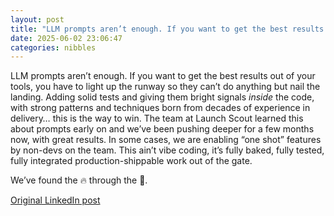```yaml
---
layout: post
title: "LLM prompts aren’t enough. If you want to get the best results out of your tools, you have to light up the runway so they can’t do anything but nail the landing. Adding solid tests and giving them bright signals *inside* the code, with strong patterns and techniques born from decades of experience in delivery… this is the way to win. The team at Launch Scout learned this about prompts early on and we’ve been pushing deeper for a few months now, with great results. In some cases, we are enabling “one shot” features by non-devs on the team. This ain’t vibe coding, it’s fully baked, fully tested, fully integrated production-shippable work out of the gate."
date: 2025-06-02 23:06:47
categories: nibbles
---
```


LLM prompts aren’t enough. If you want to get the best results out of your tools, you have to light up the runway so they can’t do anything but nail the landing. Adding solid tests and giving them bright signals *inside* the code, with strong patterns and techniques born from decades of experience in delivery… this is the way to win. The team at Launch Scout learned this about prompts early on and we’ve been pushing deeper for a few months now, with great results. In some cases, we are enabling “one shot” features by non-devs on the team. This ain’t vibe coding, it’s fully baked, fully tested, fully integrated production-shippable work out of the gate.

We’ve found the 🔥 through the 💨.

[Original LinkedIn post](https://www.linkedin.com/feed/update/urn%3Ali%3Ashare%3A7335441783394312192)
